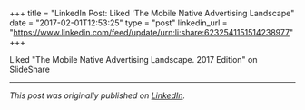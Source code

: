 +++
title = "LinkedIn Post: Liked 'The Mobile Native Advertising Landscape"
date = "2017-02-01T12:53:25"
type = "post"
linkedin_url = "https://www.linkedin.com/feed/update/urn:li:share:6232541151514238977"
+++

Liked "The Mobile Native Advertising Landscape. 2017 Edition" on SlideShare

---

*This post was originally published on [LinkedIn](https://www.linkedin.com/in/adrianmoreno/recent-activity/all/).*